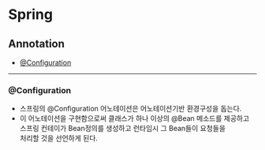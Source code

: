 # Spring
## Annotation
- [@Configuration](#@configuration)

<hr>

### @Configuration
- 스프링의 @Configuration 어노테이션은 어노테이션기반 환경구성을 돕는다. 
- 이 어노테이션을 구현함으로써 클래스가 하나 이상의 @Bean 메소드를 제공하고 <br>스프링 컨테이가 Bean정의를 생성하고 런타임시 그 Bean들이 요청들을 <br>처리할 것을 선언하게 된다. 




